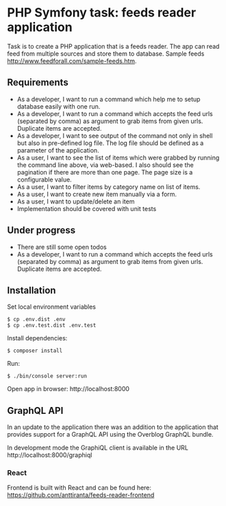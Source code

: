 # PHP Symfony task: feeds reader application

Task is to create a PHP application that is a feeds reader. The app can read feed from multiple sources and store them to database. Sample feeds http://www.feedforall.com/sample-feeds.htm.

## Requirements

- As a developer, I want to run a command which help me to setup database easily with one run. 
- As a developer, I want to run a command which accepts the feed urls (separated by comma) as argument to grab items from given urls. Duplicate items are accepted. 
- As a developer, I want to see output of the command not only in shell but also in pre-defined log file. The log file should be defined as a parameter of the application. 
- As a user, I want to see the list of items which were grabbed by running the command line above, via web-based. I also should see the pagination if there are more than one page. The page size is a configurable value. 
- As a user, I want to filter items by category name on list of items. 
- As a user, I want to create new item manually via a form. 
- As a user, I want to update/delete an item
- Implementation should be covered with unit tests

## Under progress

- There are still some open todos
- As a developer, I want to run a command which accepts the feed urls (separated by comma) as argument to grab items from given urls. Duplicate items are accepted. 

## Installation

Set local environment variables

```
$ cp .env.dist .env
$ cp .env.test.dist .env.test
```

Install dependencies:

```
$ composer install
```

Run:

```
$ ./bin/console server:run
```

Open app in browser: http://localhost:8000

## GraphQL API

In an update to the application there was an addition to the application that provides support for a GraphQL API using the Overblog GraphQL bundle. 

In development mode the GraphiQL client is available in the URL http://localhost:8000/graphiql

### React

Frontend is built with React and can be found here: https://github.com/anttiranta/feeds-reader-frontend